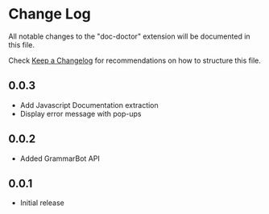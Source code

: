 # Change Log

All notable changes to the "doc-doctor" extension will be documented in this file.

Check [Keep a Changelog](http://keepachangelog.com/) for recommendations on how to structure this file.

## 0.0.3

- Add Javascript Documentation extraction
- Display error message with pop-ups

## 0.0.2

- Added GrammarBot API

## 0.0.1

- Initial release
